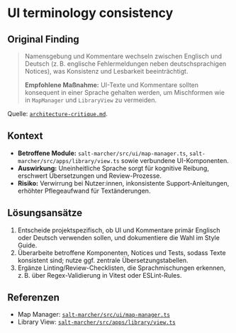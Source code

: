# UI terminology consistency

## Original Finding
> Namensgebung und Kommentare wechseln zwischen Englisch und Deutsch (z. B. englische Fehlermeldungen neben deutschsprachigen Notices), was Konsistenz und Lesbarkeit beeinträchtigt.
>
> **Empfohlene Maßnahme:** UI-Texte und Kommentare sollten konsequent in einer Sprache gehalten werden, um Mischformen wie in `MapManager` und `LibraryView` zu vermeiden.

Quelle: [`architecture-critique.md`](../architecture-critique.md).

## Kontext
- **Betroffene Module:** `salt-marcher/src/ui/map-manager.ts`, `salt-marcher/src/apps/library/view.ts` sowie verbundene UI-Komponenten.
- **Auswirkung:** Uneinheitliche Sprache sorgt für kognitive Reibung, erschwert Übersetzungen und Review-Prozesse.
- **Risiko:** Verwirrung bei Nutzer:innen, inkonsistente Support-Anleitungen, erhöhter Pflegeaufwand für Textänderungen.

## Lösungsansätze
1. Entscheide projektspezifisch, ob UI und Kommentare primär Englisch oder Deutsch verwenden sollen, und dokumentiere die Wahl im Style Guide.
2. Überarbeite betroffene Komponenten, Notices und Tests, sodass Texte konsistent sind; nutze ggf. zentrale Übersetzungstabellen.
3. Ergänze Linting/Review-Checklisten, die Sprachmischungen erkennen, z. B. über Regex-Validierung in Vitest oder ESLint-Rules.

## Referenzen
- Map Manager: [`salt-marcher/src/ui/map-manager.ts`](../salt-marcher/src/ui/map-manager.ts)
- Library View: [`salt-marcher/src/apps/library/view.ts`](../salt-marcher/src/apps/library/view.ts)
